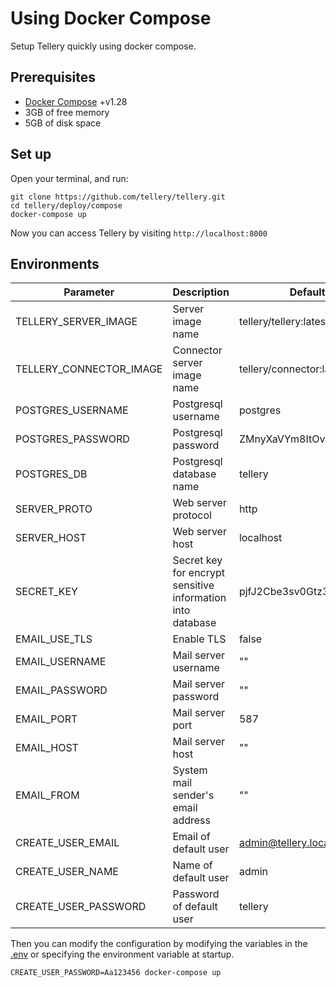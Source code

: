 # Using Docker Compose

Setup Tellery quickly using docker compose.

## Prerequisites

- [Docker Compose](https://docs.docker.com/compose/install/) +v1.28
- 3GB of free memory
- 5GB of disk space

## Set up

Open your terminal, and run:

```shell
git clone https://github.com/tellery/tellery.git
cd tellery/deploy/compose
docker-compose up
```

Now you can access Tellery by visiting `http://localhost:8000`

## Environments

| Parameter               | Description                                                | Default                  |
| ----------------------- | ---------------------------------------------------------- | ------------------------ |
| TELLERY_SERVER_IMAGE    | Server image name                                          | tellery/tellery:latest   |
| TELLERY_CONNECTOR_IMAGE | Connector server image name                                | tellery/connector:latest |
| POSTGRES_USERNAME       | Postgresql username                                        | postgres                 |
| POSTGRES_PASSWORD       | Postgresql password                                        | ZMnyXaVYm8ItOv+vhoh07Q   |
| POSTGRES_DB             | Postgresql database name                                   | tellery                  |
| SERVER_PROTO            | Web server protocol                                        | http                     |
| SERVER_HOST             | Web server host                                            | localhost                |
| SECRET_KEY              | Secret key for encrypt sensitive information into database | pjfJ2Cbe3sv0Gtz32Krr4A   |
| EMAIL_USE_TLS           | Enable TLS                                                 | false                    |
| EMAIL_USERNAME          | Mail server username                                       | ""                       |
| EMAIL_PASSWORD          | Mail server password                                       | ""                       |
| EMAIL_PORT              | Mail server port                                           | 587                      |
| EMAIL_HOST              | Mail server host                                           | ""                       |
| EMAIL_FROM              | System mail sender's email address                         | ""                       |
| CREATE_USER_EMAIL       | Email of default user                                      | admin@tellery.local      |
| CREATE_USER_NAME        | Name of default user                                       | admin                    |
| CREATE_USER_PASSWORD    | Password of default user                                   | tellery    |

Then you can modify the configuration by modifying the variables in the [.env](https://github.com/tellery/tellery/blob/main/deploy/compose/.env) or specifying the environment variable at startup.

```shell
CREATE_USER_PASSWORD=Aa123456 docker-compose up
```
